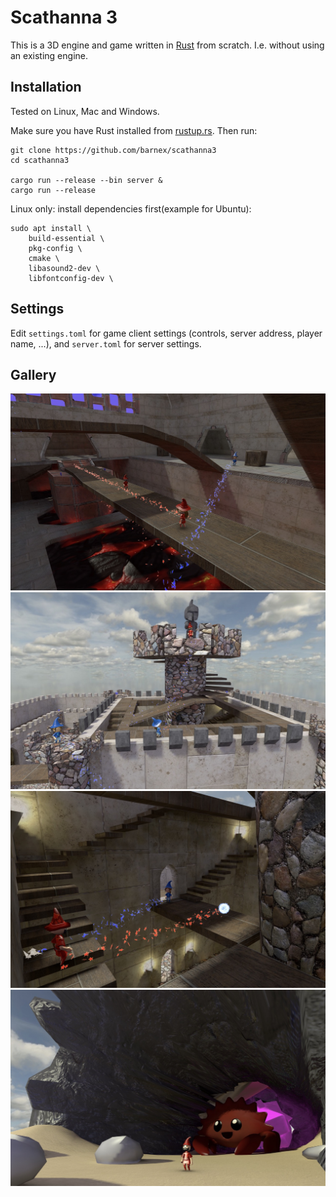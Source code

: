 # Scathanna 3

This is a 3D engine and game written in [Rust](https://rust-lang.org) from scratch. I.e. without using an existing engine.

## Installation

Tested on Linux, Mac and Windows.

Make sure you have Rust installed from [rustup.rs](http://rustup.rs). Then run:

```
git clone https://github.com/barnex/scathanna3
cd scathanna3

cargo run --release --bin server &
cargo run --release
```

Linux only: install dependencies first(example for Ubuntu):

```
sudo apt install \
	build-essential \
	pkg-config \
	cmake \
	libasound2-dev \
	libfontconfig-dev \
```

## Settings

Edit `settings.toml` for game client settings (controls, server address, player name, ...), and `server.toml` for server settings.


## Gallery

![fig](shots/deck.jpeg)
![fig](shots/castle_tower.jpeg)
![fig](shots/castle2.jpeg)
![fig](shots/ferris_cove.jpeg)
